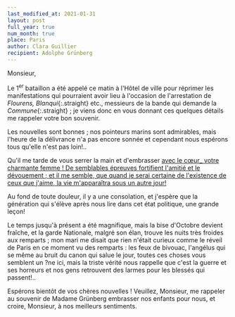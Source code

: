 ```yaml
---
last_modified_at: 2021-01-31
layout: post
full_year: true
num_month: true
place: Paris
author: Clara Guillier
recipient: Adolphe Grünberg
---
```


Monsieur,

Le 1<sup>er</sup> bataillon a été appelé ce matin à l'Hôtel de ville pour réprimer les
manifestations qui pourraient avoir lieu à l'occasion de l'arrestation de
_Flourens, Blanqui_{:.straight} etc., messieurs de la bande qui
demande la _Commune_{:.straight} ; je viens donc en vous donnant
ces quelques détails me rappeler votre bon souvenir.

Les nouvelles sont bonnes ; nos pointeurs marins sont admirables, mais l'heure
de la délivrance n'a pas encore sonnée et cependant nous espérons tous qu'elle
n'est pas loin!..

Qu'il me tarde de vous serrer la main et d'embrasser <ins class="straight">avec
le cœur_ votre charmante femme ! De semblables épreuves fortifient
l'amitié et le dévouement ; et il me semble, que quand je serai certaine de
l'existence de ceux que j'aime, la vie m'apparaîtra sous un autre jour!

Au fond de toute douleur, il y a une consolation, et j'espère que la génération
qui s'élève après nous lire dans cet état politique, une grande leçon!

Le temps jusqu'à présent a été magnifique, mais la bise d'Octobre devient
fraîche, et la garde Nationale, malgré son élan, trouve les nuits très froides
aux remparts ; mon mari me disait que rien n'était curieux comme le réveil de
Paris en ce moment vu des remparts : les feux de bivouac, l'angélus qui se même
au bruit du canon qui salue le jour, toutes ces choses vous semblent un ?ne
ici, mais la triste vérité nous rappelle que c'est la guerre et ses horreurs et
nos gens retrouvent des larmes pour les blessés qui passent!..

Espérons bientôt de vos chères nouvelles ! Veuillez, Monsieur, me rappeler au
souvenir de Madame Grünberg embrasser nos enfants pour nous, et croire,
Monsieur, à nos meilleurs sentiments.

